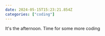 ```yaml
---
date: 2024-05-15T15:23:21.854Z
categories: ["coding"]
---
```

It's the afternoon. Time for some more coding